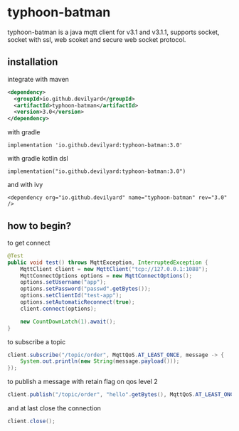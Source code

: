 # typhoon-batman

typhoon-batman is a java mqtt client for v3.1 and v3.1.1, supports socket, socket with ssl, web scoket and secure web socket protocol.

## installation
integrate with maven
```xml
<dependency>
  <groupId>io.github.devilyard</groupId>
  <artifactId>typhoon-batman</artifactId>
  <version>3.0</version>
</dependency>
```

with gradle
```
implementation 'io.github.devilyard:typhoon-batman:3.0'
```

with gradle kotlin dsl
```
implementation("io.github.devilyard:typhoon-batman:3.0")
```

and with ivy
```
<dependency org="io.github.devilyard" name="typhoon-batman" rev="3.0" />
```

## how to begin?

to get connect

```java
@Test
public void test() throws MqttException, InterruptedException {
    MqttClient client = new MqttClient("tcp://127.0.0.1:1088");
    MqttConnectOptions options = new MqttConnectOptions();
    options.setUsername("app");
    options.setPassword("passwd".getBytes());
    options.setClientId("test-app");
    options.setAutomaticReconnect(true);
    client.connect(options);

    new CountDownLatch(1).await();
}
```

to subscribe a topic
```java
client.subscribe("/topic/order", MqttQoS.AT_LEAST_ONCE, message -> {
    System.out.println(new String(message.payload()));    
});
```

to publish a message with retain flag on qos level 2
```java
client.publish("/topic/order", "hello".getBytes(), MqttQoS.AT_LEAST_ONCE, true);
```

and at last close the connection
```java
client.close();
```

